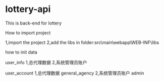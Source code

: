 # lottery-api
This is back-end for lottery

How to import project

1,import the project
2,add the libs in folder:src\main\webapp\WEB-INF\libs


how to init data

user_info 
1,总代理数据
2,系统管理员账户

user_account 
1,总代理数据          general_agency
2,系统管理员账户 admin 

